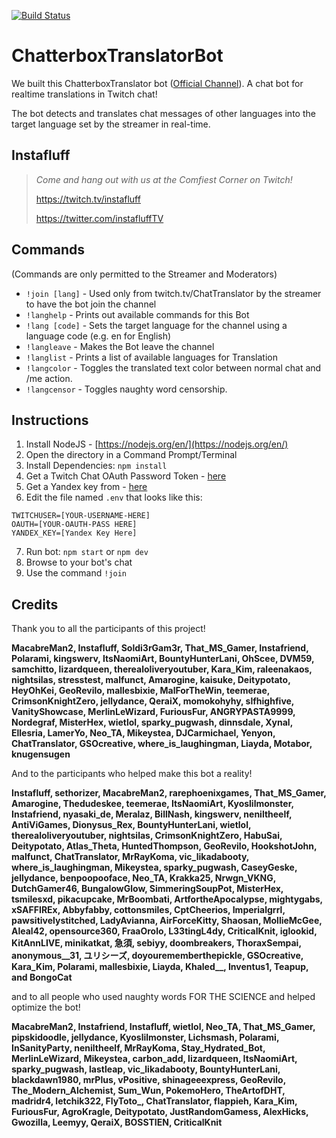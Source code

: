 [![Build Status](https://travis-ci.com/instafluff/ChatterboxTranslatorBot.svg?branch=master)](https://travis-ci.com/instafluff/ChatterboxTranslatorBot)

# ChatterboxTranslatorBot
We built this ChatterboxTranslator bot ([Official Channel](https://www.twitch.tv/chattranslator)). A chat bot for realtime translations in Twitch chat!

The bot detects and translates chat messages of other languages into the target language set by the streamer in real-time.

## Instafluff ##
> *Come and hang out with us at the Comfiest Corner on Twitch!*
>
> https://twitch.tv/instafluff
>
> https://twitter.com/instafluffTV

## Commands ##
(Commands are only permitted to the Streamer and Moderators)

* `!join [lang]` - Used only from twitch.tv/ChatTranslator by the streamer to have the bot join the channel
* `!langhelp` - Prints out available commands for this Bot
* `!lang [code]` - Sets the target language for the channel using a language code (e.g. en for English)
* `!langleave` - Makes the Bot leave the channel
* `!langlist` - Prints a list of available languages for Translation
* `!langcolor` - Toggles the translated text color between normal chat and /me action.
* `!langcensor` - Toggles naughty word censorship.

## Instructions ##

1. Install NodeJS - [https://nodejs.org/en/](https://nodejs.org/en/)
2. Open the directory in a Command Prompt/Terminal
3. Install Dependencies: `npm install`
4. Get a Twitch Chat OAuth Password Token - [here](http://twitchapps.com/tmi/)
5. Get a Yandex key from - [here](https://translate.yandex.com/developers/keys)
6. Edit the file named `.env` that looks like this:
```env
TWITCHUSER=[YOUR-USERNAME-HERE]
OAUTH=[YOUR-OAUTH-PASS HERE]
YANDEX_KEY=[Yandex Key Here]
```
7. Run bot: `npm start` or `npm dev`
8. Browse to your bot's chat
9. Use the command `!join`

## Credits ##
Thank you to all the participants of this project!

**MacabreMan2, Instafluff, Soldi3rGam3r, That_MS_Gamer, Instafriend, Polarami, kingswerv, ItsNaomiArt, BountyHunterLani, OhScee, DVM59, samchitto, lizardqueen, therealoliveryoutuber, Kara_Kim, raleenakaos, nightsilas, stresstest, malfunct, Amarogine, kaisuke, Deitypotato, HeyOhKei, GeoRevilo, mallesbixie, MalForTheWin, teemerae, CrimsonKnightZero, jellydance, QeraiX, momokohyhy, slfhighfive, VanityShowcase, MerlinLeWizard, FuriousFur, ANGRYPASTA9999, Nordegraf, MisterHex, wietlol, sparky_pugwash, dinnsdale, Xynal, Ellesria, LamerYo, Neo_TA, Mikeystea, DJCarmichael, Yenyon, ChatTranslator, GSOcreative, where_is_laughingman, Liayda, Motabor, knugensugen**

And to the participants who helped make this bot a reality!

**Instafluff, sethorizer, MacabreMan2, rarephoenixgames, That_MS_Gamer, Amarogine, Thedudeskee, teemerae, ItsNaomiArt, Kyoslilmonster, Instafriend, nyasaki_de, Meralaz, BillNash, kingswerv, neniltheelf, AntiViGames, Dionysus_Rex, BountyHunterLani, wietlol, therealoliveryoutuber, nightsilas, CrimsonKnightZero, HabuSai, Deitypotato, Atlas_Theta, HuntedThompson, GeoRevilo, HookshotJohn, malfunct, ChatTranslator, MrRayKoma, vic_likadabooty, where_is_laughingman, Mikeystea, sparky_pugwash, CaseyGeske, jellydance, benpoopooface, Neo_TA, Krakka25, Nrwgn_VKNG, DutchGamer46, BungalowGlow, SimmeringSoupPot, MisterHex, tsmilesxd, pikacupcake, MrBoombati, ArtfortheApocalypse, mightygabs, xSAFFIREx, Abbyfabby, cottonsmiles, CptCheerios, Imperialgrrl, pawsitivelystitched, LadyAvianna, AirForceKitty, Shaosan, MollieMcGee, Aleal42, opensource360, FraaOrolo, L33tingL4dy, CriticalKnit, iglookid, KitAnnLIVE, minikatkat, 急須, sebiyy, doombreakers, ThoraxSempai, anonymous__31, ユリシーズ, doyourememberthepickle, GSOcreative, Kara_Kim, Polarami, mallesbixie, Liayda, Khaled__, Inventus1, Teapup, and BongoCat**

and to all people who used naughty words FOR THE SCIENCE and helped optimize the bot!

**MacabreMan2, Instafriend, Instafluff, wietlol, Neo_TA, That_MS_Gamer, pipskidoodle, jellydance, Kyoslilmonster, Lichsmash, Polarami, InSanityParty, neniltheelf, MrRayKoma, Stay_Hydrated_Bot, MerlinLeWizard, Mikeystea, carbon_add, lizardqueen, ItsNaomiArt, sparky_pugwash, lastleap, vic_likadabooty, BountyHunterLani, blackdawn1980, mrPlus, vPositive, shinageeexpress, GeoRevilo, The_Modern_Alchemist, Sum_Wun, PokemoHero, TheArtofDHT, madridr4, letchik322, FlyToto_, ChatTranslator, flappieh, Kara_Kim, FuriousFur, AgroKragle, Deitypotato, JustRandomGamess, AlexHicks, Gwozilla, Leemyy, QeraiX, BOSSTIEN, CriticalKnit**
